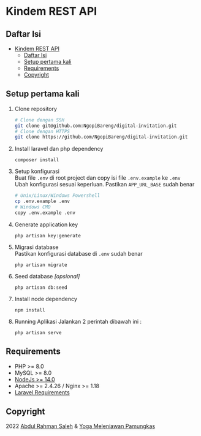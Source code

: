 # Kindem REST API

## Daftar Isi
- [Kindem REST API](#kindem-REST-API)
  - [Daftar Isi](#daftar-isi)
  - [Setup pertama kali](#setup-pertama-kali)
  - [Requirements](#requirements)
  - [Copyright](#copyright)


## Setup pertama kali
1. Clone repository
	```bash
	# Clone dengan SSH
	git clone git@github.com:NgopiBareng/digital-invitation.git
	# Clone dengan HTTPS
	git clone https://github.com/NgopiBareng/digital-invitation.git
	```
2. Install laravel dan php dependency
	```
	composer install
	```
3. Setup konfigurasi  
Buat file `.env` di root project dan copy isi file `.env.example` ke `.env`  
Ubah konfigurasi sesuai keperluan. Pastikan `APP_URL_BASE` sudah benar
	```bash
	# Unix/Linux/Windows Powershell
	cp .env.example .env
	# Windows CMD
	copy .env.example .env
	```
4. Generate application key
	```
	php artisan key:generate
	```
5. Migrasi database  
Pastikan konfigurasi database di `.env` sudah benar
	```
	php artisan migrate
	```
6. Seed database _[opsional]_
	```
	php artisan db:seed
	```
7. Install node dependency
	```
	npm install
	```
8. Running Aplikasi
    Jalankan 2 perintah dibawah ini :
    ```
	php artisan serve
    ```
    
## Requirements
- PHP >= 8.0
- MySQL >= 8.0
- [NodeJs >= 14.0](https://nodejs.org/en/download/)
- Apache >= 2.4.26 / Nginx >= 1.18
- [Laravel Requirements](https://laravel.com/docs/8.x/installation)

## Copyright
2022 [Abdul Rahman Saleh](https://www.linkedin.com/in/abdul-rahman-saleh-714120217/) & [Yoga Meleniawan Pamungkas](https://www.linked.in/id/yogameleniawan)
